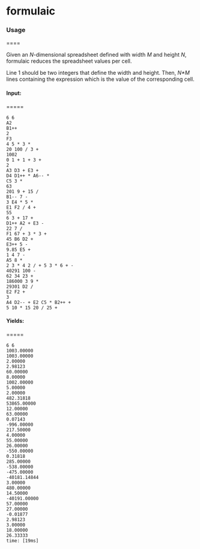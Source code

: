 # formulaic

### Usage
====

Given an _N_-dimensional spreadsheet defined with width _M_ and height _N_, formulaic reduces the spreadsheet values per cell.  

Line 1 should be two integers that define the width and height. Then, _N*M_ lines containing the expression which is the value of the corresponding cell.


#### Input: ######################################################################
=====

```
6 6
A2
B1++
2
F3
4 5 * 3 *
20 100 / 3 +
1002
0 1 + 1 + 3 +
2
A3 D3 + E3 +
D4 D1++ * A6-- *
C5 3 *
63
201 9 + 15 /
B1-- 7 -
3 E4 * 5 *
E1 F2 / 4 +
55
6 3 + 17 +
D1++ A2 + E3 -
22 7 /
F1 67 + 3 * 3 +
45 B6 D2 +
E3++ 5 -
9.85 E5 +
1 4 7 -
A5 8 *
2 3 * 4 2 / + 5 3 * 6 + -
40291 100 -
62 34 23 +
186000 3 9 *
29301 D2 /
E2 F2 +
3
A4 D2-- + E2 C5 * B2++ +
5 10 * 15 20 / 25 +
```

#### Yields: ######################################################################
=====

```
6 6
1003.00000
1003.00000
2.00000
2.98123
60.00000
8.00000
1002.00000
5.00000
2.00000
482.31818
53865.00000
12.00000
63.00000
0.07143
-996.00000
217.50000
4.00000
55.00000
26.00000
-550.00000
0.31818
285.00000
-538.00000
-475.00000
-40181.14844
3.00000
480.00000
14.50000
-40191.00000
57.00000
27.00000
-0.01877
2.98123
3.00000
18.00000
26.33333
time: [19ms]
```